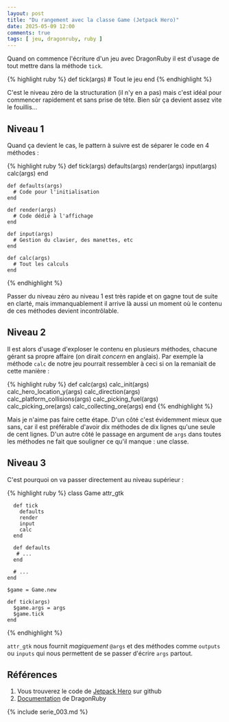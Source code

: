 ```yaml
---
layout: post
title: "Du rangement avec la classe Game (Jetpack Hero)"
date: 2025-05-09 12:00
comments: true
tags: [ jeu, dragonruby, ruby ]
---
```


Quand on commence l'écriture d'un jeu avec DragonRuby il est d'usage de tout mettre dans la
méthode `tick`.

{% highlight ruby %}
    def tick(args)
      # Tout le jeu
    end
{% endhighlight %}

C'est le niveau zéro de la structuration (il n'y en a pas)
mais c'est idéal pour commencer rapidement et sans prise de tête.
Bien sûr ça devient assez vite le fouillis…

<!-- more -->

## Niveau 1

Quand ça devient le cas, le pattern à suivre est de séparer le code en 4 méthodes :

{% highlight ruby %}
    def tick(args)
      defaults(args)
      render(args)
      input(args)
      calc(args)
    end

    def defaults(args)
      # Code pour l'initialisation
    end

    def render(args)
      # Code dédié à l'affichage
    end

    def input(args)
      # Gestion du clavier, des manettes, etc
    end

    def calc(args)
      # Tout les calculs
    end
{% endhighlight %}

Passer du niveau zéro au niveau 1 est très rapide et on gagne tout de suite en
clarté, mais
immanquablement il arrive là aussi un moment où le contenu de ces méthodes devient
incontrôlable.

## Niveau 2

Il est alors d'usage d'exploser le contenu en plusieurs méthodes,
chacune gérant sa propre affaire (on dirait _concern_ en anglais). Par exemple
la méthode `calc` de notre jeu pourrait ressembler à ceci si on la remaniait de
cette manière :

{% highlight ruby %}
    def calc(args)
      calc_init(args)
      calc_hero_location_y(args)
      calc_direction(args)
      calc_platform_collisions(args)
      calc_picking_fuel(args)
      calc_picking_ore(args)
      calc_collecting_ore(args)
    end
{% endhighlight %}

Mais je n'aime pas faire cette étape. D'un côté c'est évidemment mieux que sans, car il
est préférable d'avoir dix méthodes de dix lignes qu'une seule de cent lignes.
D'un autre côté le passage en argument de `args` dans toutes les méthodes ne
fait que souligner ce qu'il manque : une classe.

## Niveau 3

C'est pourquoi on va passer directement au niveau supérieur :

{% highlight ruby %}
    class Game
      attr_gtk

      def tick
        defaults
        render
        input
        calc
      end

      def defaults
       # ...
      end

      # ...
    end

    $game = Game.new

    def tick(args)
      $game.args = args
      $game.tick
    end
{% endhighlight %}

`attr_gtk` nous fournit _magiquement_ `@args` et des méthodes comme `outputs` ou `inputs`
qui nous permettent de se passer d'écrire `args` partout.

## Références

1. Vous trouverez le code de [Jetpack Hero](https://github.com/lkdjiin/jetpack-hero) sur github
1. [Documentation](https://docs.dragonruby.org/#/) de DragonRuby

{% include serie_003.md %}
